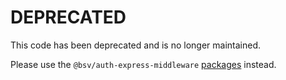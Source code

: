 # DEPRECATED

This code has been deprecated and is no longer maintained.

Please use the `@bsv/auth-express-middleware` [packages](https://github.com/bitcoin-sv/auth-express-middleware) instead.
